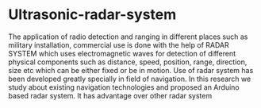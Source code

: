 # Ultrasonic-radar-system
The application of radio detection and ranging in different places such as
military installation, commercial use is done with the help of RADAR SYSTEM which uses
electromagnetic waves for detection of different physical components such as distance,
speed, position, range, direction, size etc which can be either fixed or be in motion. Use of
radar system has been developed greatly specially in field of navigation. In this research we
study about existing navigation technologies and proposed an Arduino based radar system.
It has advantage over other radar system 



